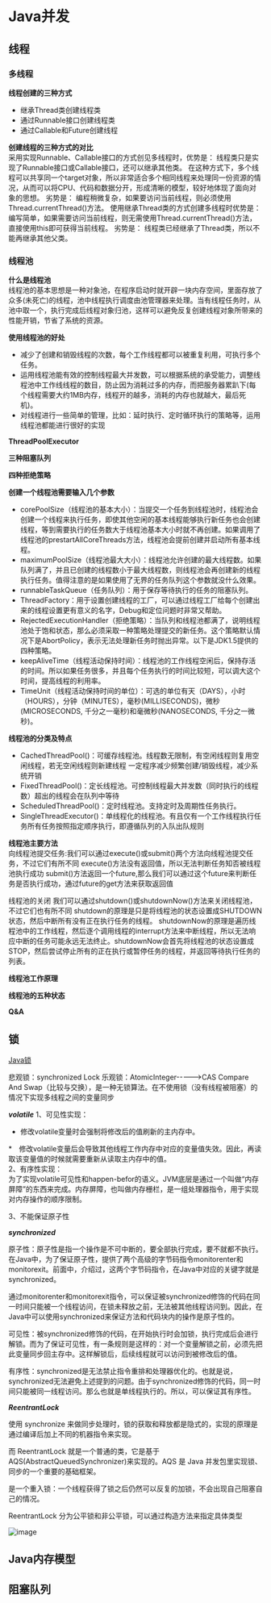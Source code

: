 # Java并发
## 线程
### 多线程
**线程创建的三种方式**
* 继承Thread类创建线程类
* 通过Runnable接口创建线程类
* 通过Callable和Future创建线程  

**创建线程的三种方式的对比**  
采用实现Runnable、Callable接口的方式创见多线程时，优势是：
线程类只是实现了Runnable接口或Callable接口，还可以继承其他类。
在这种方式下，多个线程可以共享同一个target对象，所以非常适合多个相同线程来处理同一份资源的情况，从而可以将CPU、代码和数据分开，形成清晰的模型，较好地体现了面向对象的思想。
劣势是：
编程稍微复杂，如果要访问当前线程，则必须使用Thread.currentThread()方法。
使用继承Thread类的方式创建多线程时优势是：
编写简单，如果需要访问当前线程，则无需使用Thread.currentThread()方法，直接使用this即可获得当前线程。
劣势是：
线程类已经继承了Thread类，所以不能再继承其他父类。

### 线程池

**什么是线程池**  
线程池的基本思想是一种对象池，在程序启动时就开辟一块内存空间，里面存放了众多(未死亡)的线程，池中线程执行调度由池管理器来处理。当有线程任务时，从池中取一个，执行完成后线程对象归池，这样可以避免反复创建线程对象所带来的性能开销，节省了系统的资源。

**使用线程池的好处**  
* 减少了创建和销毁线程的次数，每个工作线程都可以被重复利用，可执行多个任务。
* 运用线程池能有效的控制线程最大并发数，可以根据系统的承受能力，调整线程池中工作线线程的数目，防止因为消耗过多的内存，而把服务器累趴下(每个线程需要大约1MB内存，线程开的越多，消耗的内存也就越大，最后死机)。
* 对线程进行一些简单的管理，比如：延时执行、定时循环执行的策略等，运用线程池都能进行很好的实现  

**ThreadPoolExecutor**

**三种阻塞队列**

**四种拒绝策略**

**创建一个线程池需要输入几个参数**  
* corePoolSize（线程池的基本大小）：当提交一个任务到线程池时，线程池会创建一个线程来执行任务，即使其他空闲的基本线程能够执行新任务也会创建线程，等到需要执行的任务数大于线程池基本大小时就不再创建。如果调用了线程池的prestartAllCoreThreads方法，线程池会提前创建并启动所有基本线程。  
* maximumPoolSize（线程池最大大小）：线程池允许创建的最大线程数。如果队列满了，并且已创建的线程数小于最大线程数，则线程池会再创建新的线程执行任务。值得注意的是如果使用了无界的任务队列这个参数就没什么效果。  
* runnableTaskQueue（任务队列）：用于保存等待执行的任务的阻塞队列。  
* ThreadFactory：用于设置创建线程的工厂，可以通过线程工厂给每个创建出来的线程设置更有意义的名字，Debug和定位问题时非常又帮助。  
* RejectedExecutionHandler（拒绝策略）：当队列和线程池都满了，说明线程池处于饱和状态，那么必须采取一种策略处理提交的新任务。这个策略默认情况下是AbortPolicy，表示无法处理新任务时抛出异常。以下是JDK1.5提供的四种策略。  
* keepAliveTime（线程活动保持时间）：线程池的工作线程空闲后，保持存活的时间。所以如果任务很多，并且每个任务执行的时间比较短，可以调大这个时间，提高线程的利用率。  
* TimeUnit（线程活动保持时间的单位）：可选的单位有天（DAYS），小时（HOURS），分钟（MINUTES），毫秒(MILLISECONDS)，微秒(MICROSECONDS, 千分之一毫秒)和毫微秒(NANOSECONDS, 千分之一微秒)。   

**线程池的分类及特点**  
* CachedThreadPool()：可缓存线程池。线程数无限制，有空闲线程则复用空闲线程，若无空闲线程则新建线程 一定程序减少频繁创建/销毁线程，减少系统开销  
* FixedThreadPool()：定长线程池。可控制线程最大并发数（同时执行的线程数）超出的线程会在队列中等待  
* ScheduledThreadPool()：定时线程池。支持定时及周期性任务执行。  
* SingleThreadExecutor()：单线程化的线程池。有且仅有一个工作线程执行任务所有任务按照指定顺序执行，即遵循队列的入队出队规则   
 
**线程池主要方法**  
向线程池提交任务:我们可以通过execute()或submit()两个方法向线程池提交任务，不过它们有所不同
execute()方法没有返回值，所以无法判断任务知否被线程池执行成功
submit()方法返回一个future,那么我们可以通过这个future来判断任务是否执行成功，通过future的get方法来获取返回值

线程池的关闭
我们可以通过shutdown()或shutdownNow()方法来关闭线程池，不过它们也有所不同
shutdown的原理是只是将线程池的状态设置成SHUTDOWN状态，然后中断所有没有正在执行任务的线程。
shutdownNow的原理是遍历线程池中的工作线程，然后逐个调用线程的interrupt方法来中断线程，所以无法响应中断的任务可能永远无法终止。shutdownNow会首先将线程池的状态设置成STOP，然后尝试停止所有的正在执行或暂停任务的线程，并返回等待执行任务的列表。

**线程池工作原理**  

**线程池的五种状态**

**Q&A**

## 锁
[Java锁](https://tech.meituan.com/2018/11/15/java-lock.html) 


悲观锁：synchronized Lock
乐观锁：AtomicInteger----->CAS   Compare And Swap（比较与交换），是一种无锁算法。在不使用锁（没有线程被阻塞）的情况下实现多线程之间的变量同步

***volatile*** 
1、可见性实现：  
* 修改volatile变量时会强制将修改后的值刷新的主内存中。

*　修改volatile变量后会导致其他线程工作内存中对应的变量值失效。因此，再读取该变量值的时候就需要重新从读取主内存中的值。   
2、有序性实现：   
为了实现volatile可见性和happen-befor的语义。JVM底层是通过一个叫做“内存屏障”的东西来完成。内存屏障，也叫做内存栅栏，是一组处理器指令，用于实现对内存操作的顺序限制。

3、不能保证原子性

***synchronized***

原子性：原子性是指一个操作是不可中断的，要全部执行完成，要不就都不执行。在Java中，为了保证原子性，提供了两个高级的字节码指令monitorenter和monitorexit。前面中，介绍过，这两个字节码指令，在Java中对应的关键字就是synchronized。

通过monitorenter和monitorexit指令，可以保证被synchronized修饰的代码在同一时间只能被一个线程访问，在锁未释放之前，无法被其他线程访问到。因此，在Java中可以使用synchronized来保证方法和代码块内的操作是原子性的。

可见性：被synchronized修饰的代码，在开始执行时会加锁，执行完成后会进行解锁。而为了保证可见性，有一条规则是这样的：对一个变量解锁之前，必须先把此变量同步回主存中。这样解锁后，后续线程就可以访问到被修改后的值。

有序性：synchronized是无法禁止指令重排和处理器优化的。也就是说，synchronized无法避免上述提到的问题。由于synchronized修饰的代码，同一时间只能被同一线程访问。那么也就是单线程执行的。所以，可以保证其有序性。

***ReentrantLock***

使用 synchronize 来做同步处理时，锁的获取和释放都是隐式的，实现的原理是通过编译后加上不同的机器指令来实现。

而 ReentrantLock 就是一个普通的类，它是基于 AQS(AbstractQueuedSynchronizer)来实现的。AQS 是 Java 并发包里实现锁、同步的一个重要的基础框架。

是一个重入锁：一个线程获得了锁之后仍然可以反复的加锁，不会出现自己阻塞自己的情况。  

ReentrantLock 分为公平锁和非公平锁，可以通过构造方法来指定具体类型





![image](https://user-images.githubusercontent.com/7577770/111297339-7ade5f00-8688-11eb-9e99-d698484fb0ec.png)

## Java内存模型

## 阻塞队列
